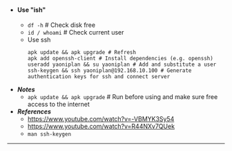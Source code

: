 - #### Use "ish"
    - `df -h` # Check disk free
    - `id / whoami` # Check current user
    - Use ssh
      ```
      apk update && apk upgrade # Refresh
      apk add openssh-client # Install dependencies (e.g. openssh)
      useradd yaoniplan && su yaoniplan # Add and substitute a user
      ssh-keygen && ssh yaoniplan@192.168.10.100 # Generate authentication keys for ssh and connect server
      ```
- ***Notes***
    - `apk update && apk upgrade` # Run before using and make sure free access to the internet
- ***References***
    - https://www.youtube.com/watch?v=-VBMYK3Sy54
    - https://www.youtube.com/watch?v=R44NXv7QUek
    - `man ssh-keygen`
- ---
